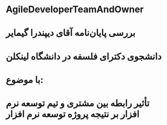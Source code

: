 # AgileDeveloperTeamAndOwner
#  بررسی پایان‌نامه آقای دیپندرا گیمایر
#      دانشجوی دکترای فلسفه در دانشگاه لینکلن
# با موضوع:
# تأثیر رابطه بین مشتری و تیم توسعه نرم افزار بر نتیجه پروژه توسعه نرم افزار
 



